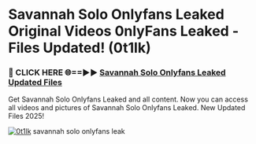 # Savannah Solo Onlyfans Leaked Original Videos 0nlyFans Leaked - Files Updated! (0t1lk)

<h3>🔴 CLICK HERE 🌐==►► <a href="https://tinyurl.com/2jnfzry5" rel="nofollow">Savannah Solo Onlyfans Leaked Updated Files</a></h3>

Get Savannah Solo Onlyfans Leaked and all content. Now you can access all videos and pictures of Savannah Solo Onlyfans Leaked. New Updated Files 2025!

[![0t1lk](https://i.imgur.com/GyGTBgg.gif)](https://tinyurl.com/2jnfzry5)
savannah solo onlyfans leak